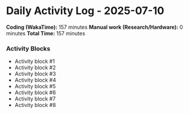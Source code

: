 # Daily Activity Log - 2025-07-10

**Coding (WakaTime):** 157 minutes
**Manual work (Research/Hardware):** 0 minutes
**Total Time:** 157 minutes

### Activity Blocks
- Activity block #1
- Activity block #2
- Activity block #3
- Activity block #4
- Activity block #5
- Activity block #6
- Activity block #7
- Activity block #8
